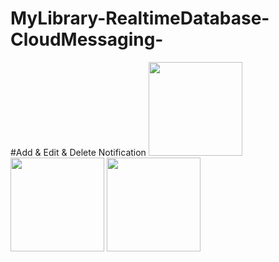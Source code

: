 # MyLibrary-RealtimeDatabase-CloudMessaging-

#Add & Edit & Delete Notification
<img src="https://user-images.githubusercontent.com/94317889/159977814-84dd1e53-2361-41f4-b746-859adae81c1a.jpg" width="150">
<img src="https://user-images.githubusercontent.com/94317889/159978778-b026719a-da31-4b1f-a1f7-ce3fd14f98ba.jpg" width="150">
<img src="https://user-images.githubusercontent.com/94317889/159978798-541510fe-cc2c-4261-824d-72f0a5ebf367.jpg" width="150">
